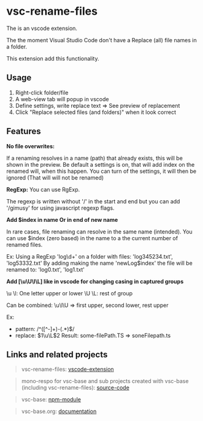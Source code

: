 # vsc-rename-files

The is an vscode extension.

The the moment Visual Studio Code don't have a Replace (all) file names in a folder.

This extension add this functionality.

## Usage

1. Right-click folder/file
2. A web-view tab will popup in vscode
3. Define settings, write replace text => See preview of replacement
4. Click "Replace selected files (and folders)" when it look correct

## Features

**No file overwrites:**

If a renaming resolves in a name (path) that already exists, this will be shown in the preview.
Be default a settings is on, that will add index on the renamed will, when this happen.
You can turn of the settings, it will then be ignored (That will will not be renamed)

**RegExp:**
You can use RgExp.

The regexp is written without '/' in the start and end but you can add '/gimusy' for using javascript regexp flags.

**Add \$index in name Or in end of new name**

In rare cases, file renaming can resolve in the same name (intended).
You can use \$index (zero based) in the name to a the current number of renamed files.

Ex: Using a RegExp 'log\d+' on a folder with files: 'log345234.txt', 'log53332.txt'
By adding making the name 'newLog\$index' the file will be renamed to: 'log0.txt', 'log1.txt'

**Add [\u\U\l\L] like in vscode for changing casing in captured groups**

\u \l: One letter upper or lower
\U \L: rest of group

Can be combined: \u\l\U => first upper, second lower, rest upper

Ex: 
 - pattern: /^([^\-]+)-(.*)$/ 
 - replace: $1\u\L$2 
Result: some-filePath.TS => soneFilepath.ts

## Links and related projects

> vsc-rename-files: [vscode-extension](https://marketplace.visualstudio.com/items?itemName=alfnielsen.vsc-rename-files)

> mono-respo for vsc-base and sub projects created with vsc-base (including vsc-rename-files): [source-code](https://github.com/alfnielsen/vsc-base)

> vsc-base: [npm-module](https://www.npmjs.com/package/vsc-base)

> vsc-base.org: [documentation](http://vsc-base.org)

